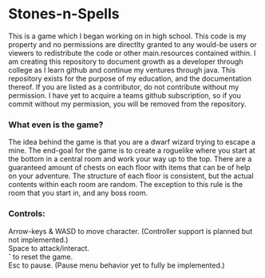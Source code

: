# Stones-n-Spells
This is a game which I began working on in high school. This code is my property and no permissions are directlty granted to any would-be users or viewers to redistribute the code or other main.resources contained within. I am creating this repository to document growth as a developer through college as I learn github and continue my ventures through java. This repository exists for the purpose of my education, and the documentation thereof.
If you are listed as a contributor, do not contribute without my permission. I have yet to acquire a teams github subscription, so if you commit without my permission, you will be removed from the repository.

### What even is the game?
The idea behind the game is that you are a dwarf wizard trying to escape a mine. The end-goal for the game is to create a roguelike where you start at the bottom in a central room and work your way up to the top. There are a guaranteed amount of chests on each floor with items that can be of help on your adventure. The structure of each floor is consistent, but the actual contents within each room are random. The exception to this rule is the room that you start in, and any boss room.

### Controls:
Arrow-keys & WASD to move character. (Controller support is planned but not implemented.)<br>
Space to attack/interact.<br>
**`** to reset the game.<br>
Esc to pause. (Pause menu behavior yet to fully be implemented.)
